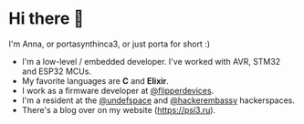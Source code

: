 # Hi there 👋

I'm Anna, or portasynthinca3, or just porta for short :)
  - I'm a low-level / embedded developer. I've worked with AVR, STM32 and ESP32 MCUs.
  - My favorite languages are **C** and **Elixir**.
  - I work as a firmware developer at [@flipperdevices](https://github.com/flipperdevices).
  - I'm a resident at the [@undefspace](https://github.com/undefspace) and [@hackerembassy](https://github.com/hackerembassy) hackerspaces.
  - There's a blog over on my website (https://psi3.ru).
 
